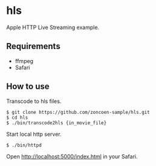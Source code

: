 # hls

Apple HTTP Live Streaming example.

## Requirements

- ffmpeg
- Safari

## How to use

Transcode to hls files.

```console
$ git clone https://github.com/zoncoen-sample/hls.git
$ cd hls
$ ./bin/transcode2hls {in_movie_file}
```

Start local http server.

```console
$ ./bin/httpd
```

Open <http://localhost:5000/index.html> in your Safari.
